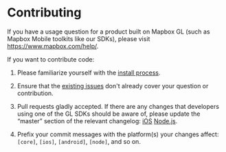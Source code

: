 # Contributing

If you have a usage question for a product built on Mapbox GL (such as Mapbox Mobile toolkits like our SDKs), please visit https://www.mapbox.com/help/.

If you want to contribute code:

1. Please familiarize yourself with the [install process](INSTALL.md).

1. Ensure that the [existing issues](https://github.com/mapbox/mapbox-gl-native/issues?utf8=✓&q=) don't already cover your question or contribution.

1. Pull requests gladly accepted. If there are any changes that developers using one of the GL SDKs should be aware of, please update the “master” section of the relevant changelog: [iOS](CHANGELOG.md) [Node.js](platform/node/CHANGELOG.md).

1. Prefix your commit messages with the platform(s) your changes affect: `[core]`, `[ios]`, `[android]`, `[node]`, and so on.
